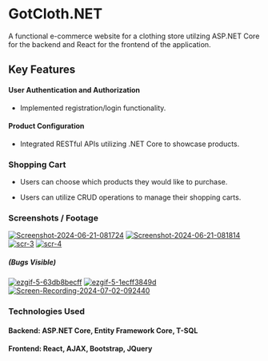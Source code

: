 
# GotCloth.NET

A functional e-commerce website for a clothing store utilzing ASP.NET Core for the backend and React for the frontend of the application.

## Key Features

#### User Authentication and Authorization
- Implemented registration/login functionality.

#### Product Configuration
- Integrated RESTful APIs utilizing .NET Core to showcase products.

### Shopping Cart
- Users can choose which products they would like to purchase.

- Users can utilize CRUD operations to manage their shopping carts.

### Screenshots / Footage

<a href='https://postimg.cc/4mFyQSbH' target='_blank'><img src='https://i.postimg.cc/4mFyQSbH/Screenshot-2024-06-21-081724.png' border='0' alt='Screenshot-2024-06-21-081724'/></a>
<a href='https://postimg.cc/pyFsHwyR' target='_blank'><img src='https://i.postimg.cc/pyFsHwyR/Screenshot-2024-06-21-081814.png' border='0' alt='Screenshot-2024-06-21-081814'/></a>
<a href='https://postimg.cc/CZRQfzMf' target='_blank'><img src='https://i.postimg.cc/CZRQfzMf/scr-3.png' border='0' alt='scr-3'/></a>
<a href='https://postimg.cc/v4kphWNv' target='_blank'><img src='https://i.postimg.cc/v4kphWNv/scr-4.png' border='0' alt='scr-4'/></a>

##### (Bugs Visible)

<a href='https://postimg.cc/JtgXx0QQ' target='_blank'><img src='https://i.postimg.cc/JtgXx0QQ/ezgif-5-63db8becff.gif' border='0' alt='ezgif-5-63db8becff'/></a>
<a href='https://postimg.cc/QHCJ0v5p' target='_blank'><img src='https://i.postimg.cc/QHCJ0v5p/ezgif-5-1ecff3849d.gif' border='0' alt='ezgif-5-1ecff3849d'/></a>
<a href='https://postimg.cc/kDXwYXZY' target='_blank'><img src='https://i.postimg.cc/kDXwYXZY/Screen-Recording-2024-07-02-092440.gif' border='0' alt='Screen-Recording-2024-07-02-092440'/></a>
### Technologies Used
#### Backend: ASP.NET Core, Entity Framework Core, T-SQL

#### Frontend: React, AJAX, Bootstrap, JQuery 